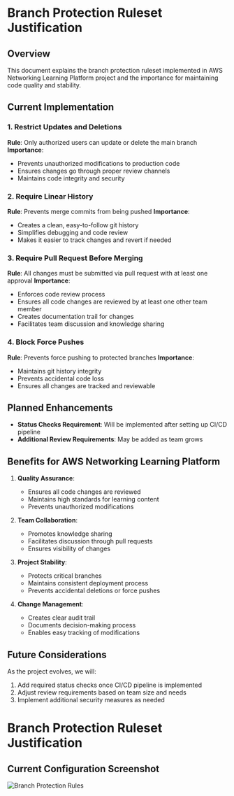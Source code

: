 # Branch Protection Ruleset Justification

## Overview
This document explains the branch protection ruleset implemented in  AWS Networking Learning Platform project and the importance for maintaining code quality and stability.

## Current Implementation

### 1. Restrict Updates and Deletions
**Rule**: Only authorized users can update or delete the main branch
**Importance**:
- Prevents unauthorized modifications to production code
- Ensures changes go through proper review channels
- Maintains code integrity and security

### 2. Require Linear History
**Rule**: Prevents merge commits from being pushed
**Importance**:
- Creates a clean, easy-to-follow git history
- Simplifies debugging and code review
- Makes it easier to track changes and revert if needed

### 3. Require Pull Request Before Merging
**Rule**: All changes must be submitted via pull request with at least one approval
**Importance**:
- Enforces code review process
- Ensures all code changes are reviewed by at least one other team member
- Creates documentation trail for changes
- Facilitates team discussion and knowledge sharing

### 4. Block Force Pushes
**Rule**: Prevents force pushing to protected branches
**Importance**:
- Maintains git history integrity
- Prevents accidental code loss
- Ensures all changes are tracked and reviewable

## Planned Enhancements
- **Status Checks Requirement**: Will be implemented after setting up CI/CD pipeline
- **Additional Review Requirements**: May be added as team grows

## Benefits for AWS Networking Learning Platform
1. **Quality Assurance**: 
   - Ensures all code changes are reviewed
   - Maintains high standards for learning content
   - Prevents unauthorized modifications

2. **Team Collaboration**: 
   - Promotes knowledge sharing
   - Facilitates discussion through pull requests
   - Ensures visibility of changes

3. **Project Stability**: 
   - Protects critical branches
   - Maintains consistent deployment process
   - Prevents accidental deletions or force pushes

4. **Change Management**: 
   - Creates clear audit trail
   - Documents decision-making process
   - Enables easy tracking of modifications

## Future Considerations
As the project evolves, we will:
1. Add required status checks once CI/CD pipeline is implemented
2. Adjust review requirements based on team size and needs
3. Implement additional security measures as needed

# Branch Protection Ruleset Justification

## Current Configuration Screenshot
![Branch Protection Rules](./images/)
